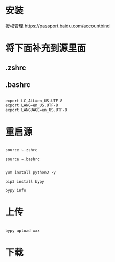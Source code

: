 # 安装

授权管理 https://passport.baidu.com/accountbind


# 将下面补充到源里面
## .zshrc
## .bashrc

```

export LC_ALL=en_US.UTF-8 
export LANG=en_US.UTF-8 
export LANGUAGE=en_US.UTF-8

```
# 重启源

```

source ~.zshrc

source ~.bashrc

```


```

yum install python3 -y 

pip3 install bypy

bypy info

```



# 上传


```

bypy upload xxx

```

# 下载



